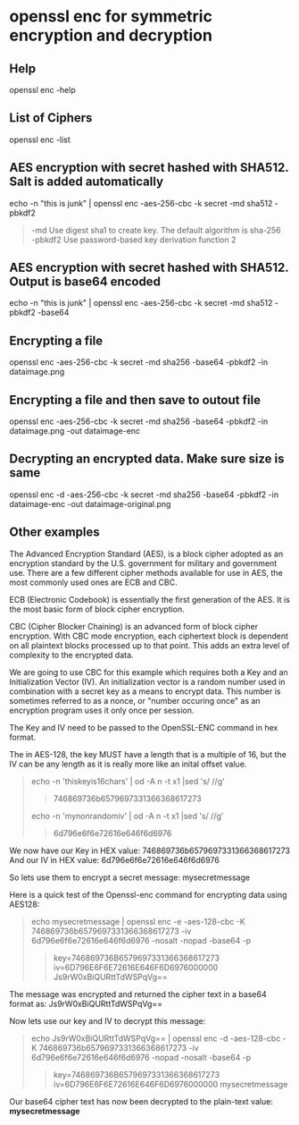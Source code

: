 # openssl enc for symmetric encryption and decryption

## Help

openssl enc -help

## List of Ciphers

openssl enc -list

## AES encryption with secret hashed with SHA512. Salt is added automatically

echo -n "this is junk" |  openssl enc -aes-256-cbc -k secret -md sha512 -pbkdf2

> -md Use digest sha1 to create key. The default algorithm is sha-256\
> -pbkdf2 Use password-based key derivation function 2

## AES encryption with secret hashed with SHA512. Output is base64 encoded

echo -n "this is junk" |  openssl enc -aes-256-cbc -k secret -md sha512 -pbkdf2 -base64

## Encrypting a file

openssl enc -aes-256-cbc -k secret -md sha256 -base64 -pbkdf2 -in dataimage.png

## Encrypting a file and then save to outout file

openssl enc -aes-256-cbc -k secret -md sha256 -base64 -pbkdf2 -in dataimage.png -out dataimage-enc

## Decrypting an encrypted data. Make sure size is same

openssl enc -d -aes-256-cbc -k secret -md sha256 -base64 -pbkdf2 -in dataimage-enc -out dataimage-original.png

## Other examples

The Advanced Encryption Standard (AES), is a block cipher adopted as an encryption standard by the U.S. government for military and government use. There are a few different cipher methods available for use in AES, the most commonly used ones are ECB and CBC.

ECB (Electronic Codebook) is essentially the first generation of the AES. It is the most basic form of block cipher encryption.

CBC (Cipher Blocker Chaining) is an advanced form of block cipher encryption. With CBC mode encryption, each ciphertext block is dependent on all plaintext blocks processed up to that point. This adds an extra level of complexity to the encrypted data.

We are going to use CBC for this example which requires both a Key and an Initialization Vector (IV). An initialization vector is a random number used in combination with a secret key as a means to encrypt data. This number is sometimes referred to as a nonce, or "number occuring once" as an encryption program uses it only once per session.

The Key and IV need to be passed to the OpenSSL-ENC command in hex format.

The in AES-128, the key MUST have a length that is a multiple of 16, but the IV can be any length as it is really more like an inital offset value.

> echo -n 'thiskeyis16chars' | od -A n -t x1 |sed 's/ //g'
>>746869736b6579697331366368617273
>
> echo -n 'mynonrandomiv' | od -A n -t x1 |sed 's/ //g'
>>6d796e6f6e72616e646f6d6976

We now have our Key in HEX value: 746869736b6579697331366368617273
And our IV in HEX value: 6d796e6f6e72616e646f6d6976

So lets use them to encrypt a secret message: mysecretmessage

Here is a quick test of the Openssl-enc command for encrypting data using AES128:

> echo mysecretmessage | openssl enc -e -aes-128-cbc -K 746869736b6579697331366368617273 -iv 6d796e6f6e72616e646f6d6976 -nosalt -nopad -base64 -p
>>key=746869736B6579697331366368617273\
>>iv=6D796E6F6E72616E646F6D6976000000\
>>Js9rW0xBiQURttTdWSPqVg==

The message was encrypted and returned the cipher text in a base64 format as: Js9rW0xBiQURttTdWSPqVg==

Now lets use our key and IV to decrypt this message:

> echo Js9rW0xBiQURttTdWSPqVg== | openssl enc -d -aes-128-cbc -K 746869736b6579697331366368617273 -iv 6d796e6f6e72616e646f6d6976 -nopad -nosalt -base64 -p
>> key=746869736B6579697331366368617273
>> iv=6D796E6F6E72616E646F6D6976000000
>> mysecretmessage

Our base64 cipher text has now been decrypted to the plain-text value: **mysecretmessage**
